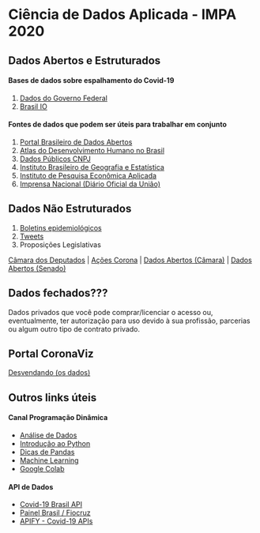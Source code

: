 # Ciência de Dados Aplicada - IMPA 2020

## Dados Abertos e Estruturados

#### Bases de dados sobre espalhamento do Covid-19
1. [Dados do Governo Federal](https://covid.saude.gov.br/)
2. [Brasil IO](https://brasil.io/covid19/)


#### Fontes de dados que podem ser úteis para trabalhar em conjunto

1. [Portal Brasileiro de Dados Abertos](http://dados.gov.br/)
2. [Atlas do Desenvolvimento Humano no Brasil](http://www.atlasbrasil.org.br/2013/pt/download/)
3. [Dados Públicos CNPJ](http://receita.economia.gov.br/orientacao/tributaria/cadastros/cadastro-nacional-de-pessoas-juridicas-cnpj/dados-publicos-cnpj)
4. [Instituto Brasileiro de Geografia e Estatística](https://www.ibge.gov.br/estatisticas/downloads-estatisticas.html)
5. [Instituto de Pesquisa Econômica Aplicada]()
6. [Imprensa Nacional (Diário Oficial da União)](https://www.in.gov.br/acesso-a-informacao/dados-abertos/base-de-dados)

## Dados Não Estruturados

1. [Boletins epidemiológicos](https://coronavirus.saude.gov.br/boletins-epidemiologicos)
2. [Tweets](https://developer.twitter.com/en/docs)
3. Proposições Legislativas

[Câmara dos Deputados](https://www.camara.leg.br/) | [Ações Corona](https://www.camara.leg.br/internet/agencia/infograficos-html5/procorona/index.html) | [Dados Abertos (Câmara)](https://dadosabertos.camara.leg.br/swagger/api.html) | [Dados Abertos (Senado)](https://legis.senado.leg.br/dadosabertos/docs/resource_MateriaService.html)

## Dados fechados???
Dados privados que você pode comprar/licenciar o acesso ou, eventualmente, ter autorização para uso devido à sua profissão, parcerias ou algum outro tipo de contrato privado.

## Portal CoronaViz

[Desvendando (os dados)](https://www.visgraf.impa.br/coronaviz/desvendando/)

## Outros links úteis

#### Canal Programação Dinâmica
* [Análise de Dados](https://www.youtube.com/playlist?list=PL5TJqBvpXQv5N3iV68bGBkea0HjMk98lR)
* [Introdução ao Python](https://www.youtube.com/playlist?list=PL5TJqBvpXQv6AEfVymby32MinHdxZA-8J)
* [Dicas de Pandas](https://www.youtube.com/playlist?list=PL5TJqBvpXQv6SSsEgQrNwpOLTupXPuiMQ)
* [Machine Learning](https://www.youtube.com/playlist?list=PL5TJqBvpXQv5CBxLkdqmou_86syFK7U3Q)
* [Google Colab](https://youtu.be/_mIwsA2ddSc)

#### API de Dados
* [Covid-19 Brasil API](https://covid19-brazil-api.now.sh/)
* [Painel Brasil / Fiocruz](https://bigdata-covid19.icict.fiocruz.br/)
* [APIFY - Covid-19 APIs](https://apify.com/covid-19)

